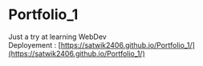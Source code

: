 # Portfolio_1
Just a try at learning WebDev
</br>
Deployement : [https://satwik2406.github.io/Portfolio_1/](https://satwik2406.github.io/Portfolio_1/)
